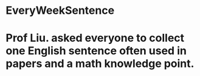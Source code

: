 # EveryWeekSentence

# Prof Liu. asked everyone to collect one English sentence often used in papers and a math knowledge point.
